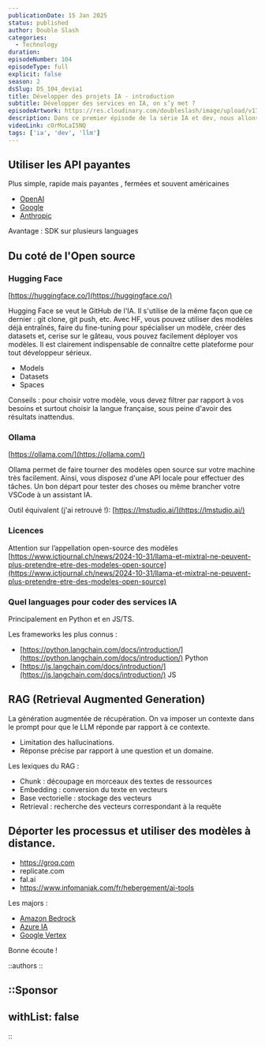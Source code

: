 ```yaml
---
publicationDate: 15 Jan 2025
status: published
author: Double Slash
categories:
  - Technology
duration:
episodeNumber: 104
episodeType: full
explicit: false
season: 2
dsSlug: DS_104_devia1
title: Développer des projets IA - introduction
subtitle: Développer des services en IA, on s’y met ?
episodeArtwork: https://res.cloudinary.com/doubleslash/image/upload/v1736889833/episode/ART_104_x5pfdi.png
description: Dans ce premier épisode de la série IA et dev, nous allons évoquer les différentes possibilités, outils et lexique de l'IA pour les projets de développement IA. En effet, il est aujourd'hui indispensable de s'intéresser aux possibilités d'intégrer l'IA dans nos développements. La demande est croissante tant de la part des entreprises qui ne veulent pas rater le train que des utilisateurs qui commencent à avoir l'habitude de retrouver de l'IA dans tous leurs outils. Nous commencerons par le plus basique, simplement utiliser les API des plus grands modèles (OpenAI, Anthropic, etc.), nous passerons par Hugging Face, nous survolerons les RAG (un épisode entier y sera consacré) et nous évoquerons également les questions de déploiement et d'hébergement.
videoLink: cOrMoLaI5NQ
tags: ['ia', 'dev', 'llm']
---
```


## Utiliser les API payantes

Plus simple, rapide mais payantes , fermées et souvent américaines

- [OpenAI](https://platform.openai.com/docs/api-reference/introduction)
- [Google](https://ai.google.dev/gemini-api/docs?hl=fr)
- [Anthropic](https://docs.anthropic.com/en/api/getting-started)

Avantage : SDK sur plusieurs languages

## Du coté de l'Open source

### Hugging Face

[https://huggingface.co/](https://huggingface.co/)

Hugging Face se veut le GitHub de l'IA.
Il s'utilise de la même façon que ce dernier : git clone, git push, etc.
Avec HF, vous pouvez utiliser des modèles déjà entraînés, faire du fine-tuning pour spécialiser un modèle, créer des datasets et, cerise sur le gâteau, vous pouvez facilement déployer vos modèles.
Il est clairement indispensable de connaître cette plateforme pour tout développeur sérieux.

- Models
- Datasets
- Spaces

Conseils : pour choisir votre modèle, vous devez filtrer par rapport à vos besoins et surtout choisir la langue française, sous peine d'avoir des résultats inattendus.

### Ollama

[https://ollama.com/](https://ollama.com/)

Ollama permet de faire tourner des modèles open source sur votre machine très facilement. Ainsi, vous disposez d'une API locale pour effectuer des tâches.
Un bon départ pour tester des choses ou même brancher votre VSCode à un assistant IA.

Outil équivalent (j'ai retrouvé !): [https://lmstudio.ai/](https://lmstudio.ai/)

### Licences

Attention sur l’appellation open-source des modèles
[https://www.ictjournal.ch/news/2024-10-31/llama-et-mixtral-ne-peuvent-plus-pretendre-etre-des-modeles-open-source](https://www.ictjournal.ch/news/2024-10-31/llama-et-mixtral-ne-peuvent-plus-pretendre-etre-des-modeles-open-source)

### Quel languages pour coder des services IA

Principalement en Python et en JS/TS.

Les frameworks les plus connus :

- [https://python.langchain.com/docs/introduction/](https://python.langchain.com/docs/introduction/) Python
- [https://js.langchain.com/docs/introduction/](https://js.langchain.com/docs/introduction/) JS

## RAG (Retrieval Augmented Generation)

La génération augmentée de récupération.
On va imposer un contexte dans le prompt pour que le LLM réponde par rapport à ce contexte.

- Limitation des hallucinations.
- Réponse précise par rapport à une question et un domaine.

Les lexiques du RAG :

- Chunk : découpage en morceaux des textes de ressources
- Embedding : conversion du texte en vecteurs
- Base vectorielle : stockage des vecteurs
- Retrieval : recherche des vecteurs correspondant à la requête

## Déporter les processus et utiliser des modèles à distance.

- https://groq.com
- replicate.com
- fal.ai
- https://www.infomaniak.com/fr/hebergement/ai-tools

Les majors :

- [Amazon Bedrock](https://aws.amazon.com/fr/bedrock/)
- [Azure IA](https://azure.microsoft.com/fr-fr/solutions/ai)
- [Google Vertex](https://cloud.google.com/vertex-ai)

Bonne écoute !

::authors
::

::Sponsor
---
withList: false
---
::
